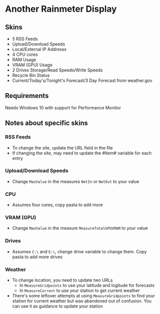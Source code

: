 # Another Rainmeter Display

## Skins
- 5 RSS Feeds
- Upload/Download Speeds
- Local/External IP Addresss
- 4 CPU cores
- RAM Usage
- VRAM (GPU) Usage
- 2 Drives Storage/Read Speeds/Write Speeds
- Recycle Bin Status
- Current/Today's/Tonight's Forecast/3 Day Forecast from weather.gov

## Requirements
Needs Windows 10 with support for Performance Monitor

## Notes about specific skins

### RSS Feeds
- To change the site, update the URL field in the file
- If changing the site, may need to update the #Item# variable for each entry

### Upload/Download Speeds
- Change `MaxValue` in the measures `NetIn` or `NetOut` to your value

### CPU
- Assumes four cores, copy pasta to add more

### VRAM (GPU)
- Change `MaxValue` in the measure `MeasureTotalGPUVRAM` to your value


### Drives
- Assumes `C:\` and `E:\`, change drive variable to change them.  Copy pasta to add more drives

### Weather
- To change location, you need to update two URLs
  - In `MeasureGridpoints` to use your latitude and logitude for forecasts
  - In `MeasureCurrent` to use your station to get current weather
- There's some leftover attempts at using `MeasureGridpoints` to find your station for current weather but was abandoned out of confusion.  You can use it as guidance to update your station